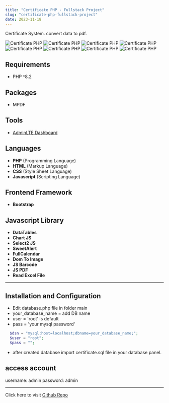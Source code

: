 ```yaml
---
title: "Certificate PHP - Fullstack Project"
slug: "certificate-php-fullstack-project"
date: 2023-11-18
---
```

Certificate System. convert data to pdf.

![Certificate PHP](/blog/img/portfolio/certificate-php/login.png "Certificate PHP")
![Certificate PHP](/blog/img/portfolio/certificate-php/users.png "Certificate PHP")
![Certificate PHP](/blog/img/portfolio/certificate-php/create_user.png "Certificate PHP")
![Certificate PHP](/blog/img/portfolio/certificate-php/certificates.png "Certificate PHP")
![Certificate PHP](/blog/img/portfolio/certificate-php/create_certificate.png "Certificate PHP")
![Certificate PHP](/blog/img/portfolio/certificate-php/show_certificate.png "Certificate PHP")
![Certificate PHP](/blog/img/portfolio/certificate-php/print_certificate.png "Certificate PHP")
![Certificate PHP](/blog/img/portfolio/certificate-php/success_print.png "Certificate PHP")

## Requirements
- PHP ^8.2

## Packages
- MPDF

## Tools
- [AdminLTE Dashboard](https://adminlte.io/)

## Languages
- **PHP** (Programming Language)
- **HTML** (Markup Language)
- **CSS** (Style Sheet Language)
- **Javascript** (Scripting Language)

## Frontend Framework
- **Bootstrap**

## Javascript Library
- **DataTables**
- **Chart JS**
- **Select2 JS**
- **SweetAlert**
- **FullCalendar**
- **Dom To Image**
- **JS Barcode**
- **JS PDF**
- **Read Excel File**

---

## Installation and Configuration
- Edit database.php file in folder main
- your_database_name = add DB name
- user = 'root' is default
- pass = 'your mysql password'
```php
  $dsn = "mysql:host=localhost;dbname=your_database_name;";
  $user = "root";
  $pass = "";
```

- after created database import certificate.sql file in your database panel.

## access account
username: admin
password: admin

---
Click here to visit [Github Repo](https://github.com/laravelspa/certificates-php)